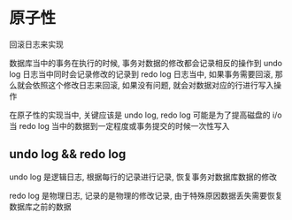 # 原子性

回滚日志来实现

数据库当中的事务在执行的时候, 事务对数据的修改都会记录相反的操作到 undo log 日志当中同时会记录修改的记录到 redo log 日志当中, 如果事务需要回滚, 那么就会依照这个修改日志来回滚, 如果没有问题, 就会对数据对应的行进行写入操作

在原子性的实现当中, 关键应该是 undo log, redo log 可能是为了提高磁盘的 i/o 当 redo log 当中的数据到一定程度或事务提交的时候一次性写入

## undo log && redo log

undo log 是逻辑日志, 根据每行的记录进行记录, 恢复事务对数据库数据的修改

redo log 是物理日志, 记录的是物理的修改记录, 由于特殊原因数据丢失需要恢复数据库之前的数据
